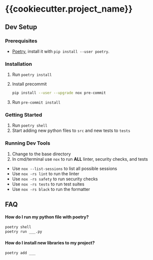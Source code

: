 # {{cookiecutter.project_name}}

## Dev Setup

### Prerequisites
- [Poetry](https://python-poetry.org/), install it with `pip install --user poetry`.

### Installation
1. Run `poetry install`
2. Install precommit

    ```bash
    pip install --user --upgrade nox pre-commit
    ```

3. Run `pre-commit install`

### Getting Started
1. Run `poetry shell`
2. Start adding new python files to `src` and new tests to `tests`

### Running Dev Tools
1. Change to the base directory
2. In cmd/terminal use `nox` to run **ALL** linter, security checks, and tests
  - Use `nox --list-sessions` to list all possible sessions
  - Use `nox -rs lint` to run the linter
  - Use `nox -rs safety` to run security checks
  - Use `nox -rs tests` to run test suites
  - Use `nox -rs black` to run the formatter


## FAQ

#### How do I run my python file with poetry?

```bash
poetry shell
poetry run ___.py
```

#### How do I install new libraries to my project?

`poetry add ___`